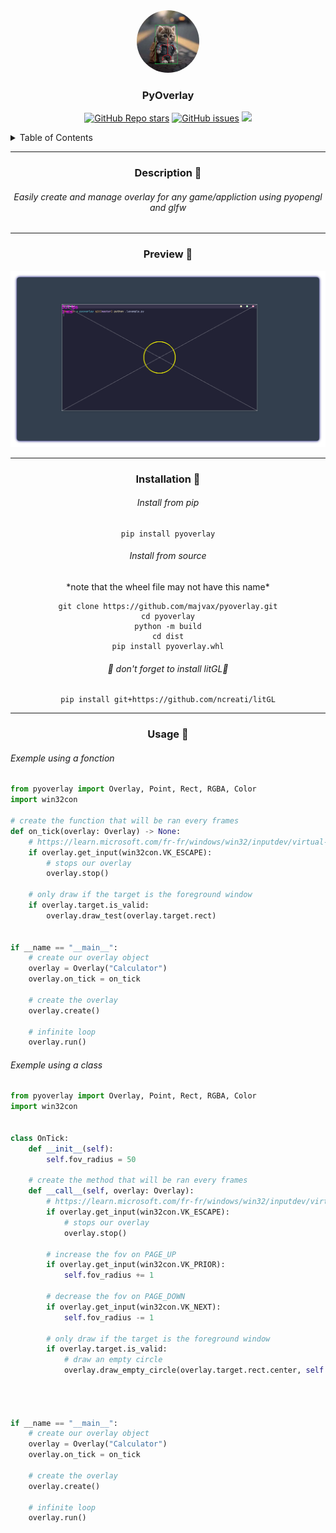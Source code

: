 
<div align="center">
    <img src="image/project.gif" style="border-radius: 50%; width: 100px; height: 100px" alt="logo">
    <H3>PyOverlay</H3>
    <p> 
        <a href="https://github.com/majvax/pyoverlay/stargazers"><img alt="GitHub Repo stars" src="https://img.shields.io/github/stars/majvax/pyoverlay?style=for-the-badge&labelColor=363a4f&color=b7bdf8"></a>
        <a href="https://github.com/majvax/pyoverlay/issues"><img alt="GitHub issues" src="https://img.shields.io/github/issues/majvax/pyoverlay?style=for-the-badge&labelColor=363a4f&color=f5a97f"></a>
        <a href="https://github.com/majvax/pyoverlay/contributors"><img src="https://img.shields.io/github/contributors/majvax/pyoverlay?colorA=363a4f&colorB=a6da95&style=for-the-badge"></a>
    </p>    
</div>



<details>
    <summary>Table of Contents</summary>
    <ol>
        <li><a href="#description">Description</a></li>
        <li><a href="#preview">Preview</a></li>
        <li>
            <a href="#getting-started">Getting Started</a>
            <ul>
                <li><a href="#installation">Installation</a></li>
                <li><a href="#usage">Usage</a></li>
            </ul>
        <li>
    </ol>
</details>

<hr>

<div align="center" id="preview">
    <H3>Description 📸</H3>
    <h6>Easily create and manage overlay for any game/appliction using pyopengl and glfw<H6>
</div>

<hr>


<div align="center" id="preview">
    <H3>Preview 📸</H3>
    <img src="image/preview.png" style="" alt="preview">
</div>
<hr>
<div align="center" id="installation">
    <H3>Installation 💾</H3>
    <H6>Install from pip</H6>

```
pip install pyoverlay
```

<H6>Install from source</H6>
*note that the wheel file may not have this name*

```
git clone https://github.com/majvax/pyoverlay.git
cd pyoverlay
python -m build
cd dist
pip install pyoverlay.whl
```

<H6>🚨 don't forget to install litGL🚨</H6>

```
pip install git+https://github.com/ncreati/litGL
```

</div>

<hr>

<div align="center" id="usage">
    <H3>Usage 📕</H3>
    <div align="left">

<H6>Exemple using a fonction</H6>

```python
from pyoverlay import Overlay, Point, Rect, RGBA, Color
import win32con

# create the function that will be ran every frames
def on_tick(overlay: Overlay) -> None:
    # https://learn.microsoft.com/fr-fr/windows/win32/inputdev/virtual-key-codes
    if overlay.get_input(win32con.VK_ESCAPE):
        # stops our overlay
        overlay.stop()

    # only draw if the target is the foreground window
    if overlay.target.is_valid:
        overlay.draw_test(overlay.target.rect)


if __name == "__main__":
    # create our overlay object
    overlay = Overlay("Calculator")
    overlay.on_tick = on_tick

    # create the overlay
    overlay.create()

    # infinite loop 
    overlay.run()
```

<H6>Exemple using a class</H6>

```python
from pyoverlay import Overlay, Point, Rect, RGBA, Color
import win32con


class OnTick:
    def __init__(self):
        self.fov_radius = 50
    
    # create the method that will be ran every frames
    def __call__(self, overlay: Overlay):
        # https://learn.microsoft.com/fr-fr/windows/win32/inputdev/virtual-key-codes
        if overlay.get_input(win32con.VK_ESCAPE):
            # stops our overlay
            overlay.stop()

        # increase the fov on PAGE_UP
        if overlay.get_input(win32con.VK_PRIOR):
            self.fov_radius += 1

        # decrease the fov on PAGE_DOWN
        if overlay.get_input(win32con.VK_NEXT):
            self.fov_radius -= 1

        # only draw if the target is the foreground window
        if overlay.target.is_valid:
            # draw an empty circle
            overlay.draw_empty_circle(overlay.target.rect.center, self.fov_radius, Color.WHITE)




if __name == "__main__":
    # create our overlay object
    overlay = Overlay("Calculator")
    overlay.on_tick = on_tick

    # create the overlay
    overlay.create()

    # infinite loop 
    overlay.run()
```

</div>
</div>
